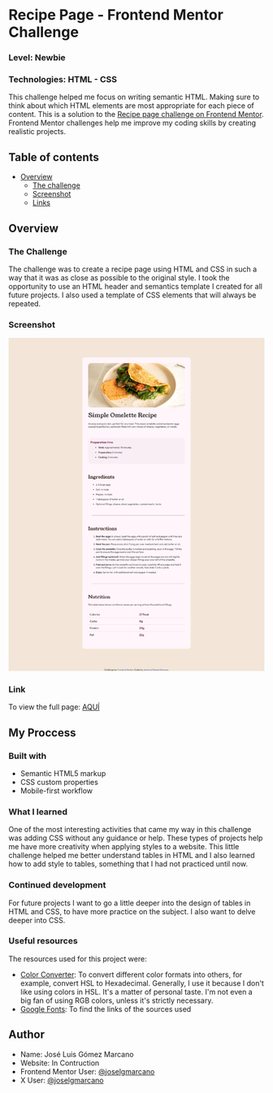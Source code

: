 <h1>Recipe Page - Frontend Mentor Challenge</h1>
<h3>Level: Newbie</h3>
<h3>Technologies: HTML - CSS</h3>
This challenge helped me focus on writing semantic HTML. Making sure to think about which HTML elements are most appropriate for each piece of content.
This is a solution to the <a href='https://www.frontendmentor.io/challenges/recipe-page-KiTsR8QQKm'>Recipe page challenge on Frontend Mentor</a>. Frontend Mentor challenges help me improve my coding skills by creating realistic projects. 

<h2>Table of contents</h2>

- [Overview](#overview)
  - [The challenge](#the-challenge)
  - [Screenshot](#screenshot)
  - [Links](#links)
<!--- [My process](#my-process)
  - [Built with](#built-with)
  - [What I learned](#what-i-learned)
  - [Continued development](#continued-development)
  - [Useful resources](#useful-resources)
- [Author](#author)
- [Acknowledgments](#acknowledgments)-->

<h2 id='overview'>Overview</h2>

<h3 id='the-challenge'>The Challenge</h3>

The challenge was to create a recipe page using HTML and CSS in such a way that it was as close as possible to the original style. I took the opportunity to use an HTML header and semantics template I created for all future projects. I also used a template of CSS elements that will always be repeated.

<h3 id='screenshot'>Screenshot</h3>

<img src='https://github.com/joselgmarcano/Frontend-Mentor-Challenges/blob/main/Recipe-Page/desktop-design.png' alt='Recipe Page Screenshot'>

<h3>Link</h3>

To view the full page:
<a href='frontend-mentor-challenge-recipe-page.netlify.app' target='_blank'>AQUÍ</a>

<h2>My Proccess</h2>

<h3>Built with</h3>
<ul>
  <li>Semantic HTML5 markup</li>
  <li>CSS custom properties</li>
  <li>Mobile-first workflow</li>
</ul>

<h3>What I learned</h3>

One of the most interesting activities that came my way in this challenge was adding CSS without any guidance or help. These types of projects help me have more creativity when applying styles to a website. This little challenge helped me better understand tables in HTML and I also learned how to add style to tables, something that I had not practiced until now.

<h3>Continued development</h3>

For future projects I want to go a little deeper into the design of tables in HTML and CSS, to have more practice on the subject. I also want to delve deeper into CSS.

<h3>Useful resources</h3>
<p>The resources used for this project were:</p>
<ul>
  <li>
    <a href='https://www.w3schools.com/colors/colors_converter.asp' target='_blank'>Color Converter</a>: To convert different color formats into others, for example, convert HSL to Hexadecimal. Generally, I use it because I don't like using colors in HSL. It's a matter of personal taste. I'm not even a big fan of using RGB colors, unless it's strictly necessary.    
  </li>
  <li>
    <a href='https://fonts.google.com/' target='_blank'>Google Fonts</a>: To find the links of the sources used
  </li>
</ul>

<h2>Author</h2>
<ul>
<li>Name: José Luis Gómez Marcano</li>
<li>Website: In Contruction</li>
<li>Frontend Mentor User: <a href='https://www.frontendmentor.io/profile/joselgmarcano' target='_blank'>@joselgmarcano</a></li>
<li>X User:  <a href='https://x.com/joselgmarcano' target='_blank'>@joselgmarcano</a></li>
</ul>

